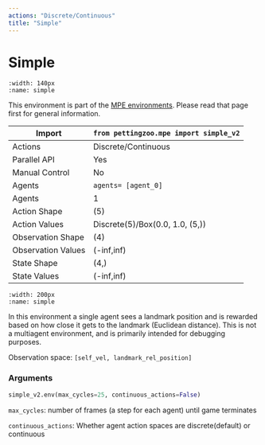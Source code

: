 ```yaml
---
actions: "Discrete/Continuous"
title: "Simple"
---
```


# Simple

```{figure} mpe_simple.gif 
:width: 140px
:name: simple
```

This environment is part of the <a href='..'>MPE environments</a>. Please read that page first for general information.

| Import             | `from pettingzoo.mpe import simple_v2` |
|--------------------|----------------------------------------|
| Actions            | Discrete/Continuous                    |
| Parallel API       | Yes                                    |
| Manual Control     | No                                     |
| Agents             | `agents= [agent_0]`                    |
| Agents             | 1                                      |
| Action Shape       | (5)                                    |
| Action Values      | Discrete(5)/Box(0.0, 1.0, (5,))        |
| Observation Shape  | (4)                                    |
| Observation Values | (-inf,inf)                             |
| State Shape        | (4,)                                   |
| State Values       | (-inf,inf)                             |

```{figure} ../../_static/img/aec/mpe_simple.svg
:width: 200px
:name: simple
```

In this environment a single agent sees a landmark position and is rewarded based on how close it gets to the landmark (Euclidean distance). This is not a multiagent environment, and is primarily intended for debugging purposes.

Observation space: `[self_vel, landmark_rel_position]`

### Arguments

``` python
simple_v2.env(max_cycles=25, continuous_actions=False)
```



`max_cycles`:  number of frames (a step for each agent) until game terminates

`continuous_actions`: Whether agent action spaces are discrete(default) or continuous

</div>